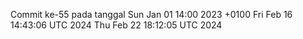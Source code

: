 Commit ke-55 pada tanggal Sun Jan 01 14:00 2023 +0100
Fri Feb 16 14:43:06 UTC 2024
Thu Feb 22 18:12:05 UTC 2024
